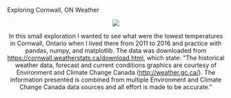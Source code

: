 Exploring Cornwall, ON Weather

<center><img src='data/img.png'/><center/>

In this small exploration I wanted to see what were the lowest temperatures in Cornwall, Ontario when I lived there from 2011 to 2016 and practice with pandas, numpy, and matplotlib. The data was downloaded from https://cornwall.weatherstats.ca/download.html, which state: "The historical weather data, forecast and current conditions graphics are courtesy of Environment and Climate Change Canada (http://weather.gc.ca/). The information presented is combined from multiple Environment and Climate Change Canada data sources and all effort is made to be accurate."
